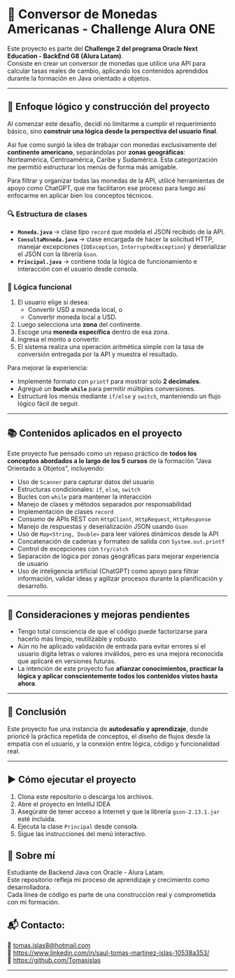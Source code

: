 # 💱 Conversor de Monedas Americanas - Challenge Alura ONE

Este proyecto es parte del **Challenge 2 del programa Oracle Next Education - BackEnd G8 (Alura Latam)**.  
Consiste en crear un conversor de monedas que utilice una API para calcular tasas reales de cambio, aplicando los contenidos aprendidos durante la formación en Java orientado a objetos.

---

## 🧠 Enfoque lógico y construcción del proyecto

Al comenzar este desafío, decidí no limitarme a cumplir el requerimiento básico, sino **construir una lógica desde la perspectiva del usuario final**. 

Así fue como surgió la idea de trabajar con monedas exclusivamente del **continente americano**, separándolas por **zonas geográficas**: Norteamérica, Centroamérica, Caribe y Sudamérica. Esta categorización me permitió estructurar los menús de forma más amigable.

Para filtrar y organizar todas las monedas de la API, utilicé herramientas de apoyo como ChatGPT, que me facilitaron ese proceso para luego así enfocarme en aplicar bien los conceptos técnicos.

### 🔍 Estructura de clases

- **`Moneda.java`** → clase tipo `record` que modela el JSON recibido de la API.
- **`ConsultaMoneda.java`** → clase encargada de hacer la solicitud HTTP, manejar excepciones (`IOException`, `InterruptedException`) y deserializar el JSON con la librería `Gson`.
- **`Principal.java`** → contiene toda la lógica de funcionamiento e interacción con el usuario desde consola.

### 🧭 Lógica funcional

1. El usuario elige si desea:
   - Convertir USD a moneda local, o
   - Convertir moneda local a USD.
2. Luego selecciona una **zona** del continente.
3. Escoge una **moneda específica** dentro de esa zona.
4. Ingresa el monto a convertir.
5. El sistema realiza una operación aritmética simple con la tasa de conversión entregada por la API y muestra el resultado.

Para mejorar la experiencia:
- Implementé formato con `printf` para mostrar solo **2 decimales**.
- Agregué un **bucle `while`** para permitir múltiples conversiones.
- Estructuré los menús mediante `if/else` y `switch`, manteniendo un flujo lógico fácil de seguir.

---

## 📚 Contenidos aplicados en el proyecto

Este proyecto fue pensado como un repaso práctico de **todos los conceptos abordados a lo largo de los 5 cursos** de la formación "Java Orientado a Objetos", incluyendo:

- Uso de `Scanner` para capturar datos del usuario
- Estructuras condicionales: `if`, `else`, `switch`
- Bucles con `while` para mantener la interacción
- Manejo de clases y métodos separados por responsabilidad
- Implementación de clases `record` 
- Consumo de APIs REST con `HttpClient`, `HttpRequest`, `HttpResponse`
- Manejo de respuestas y deserialización JSON usando `Gson`
- Uso de `Map<String, Double>` para leer valores dinámicos desde la API
- Concatenación de cadenas y formateo de salida con `System.out.printf`
- Control de excepciones con `try/catch`
- Separación de lógica por zonas geográficas para mejorar experiencia de usuario
- Uso de inteligencia artificial (ChatGPT) como apoyo para filtrar información, validar ideas y agilizar procesos durante la planificación y desarrollo.

---

## 🚧 Consideraciones y mejoras pendientes

- Tengo total consciencia de que el código puede factorizarse para hacerlo más limpio, reutilizable y robusto.
- Aún no he aplicado validación de entrada para evitar errores si el usuario digita letras o valores inválidos, pero es una mejora reconocida que aplicaré en versiones futuras.
- La intención de este proyecto fue **afianzar conocimientos, practicar la lógica y aplicar conscientemente todos los contenidos vistos hasta ahora**.

---

## 🏁 Conclusión

Este proyecto fue una instancia de **autodesafío y aprendizaje**, donde prioricé la práctica repetida de conceptos, el diseño de flujos desde la empatía con el usuario, y la conexión entre lógica, código y funcionalidad real.

---

## ▶️ Cómo ejecutar el proyecto

1. Clona este repositorio o descarga los archivos.
2. Abre el proyecto en IntelliJ IDEA 
3. Asegúrate de tener acceso a Internet y que la librería `gson-2.13.1.jar` esté incluida.
4. Ejecuta la clase `Principal` desde consola.
5. Sigue las instrucciones del menú interactivo.

## 📌 Sobre mí

Estudiante de Backend Java con Oracle - Alura Latam.  
Este repositorio refleja mi proceso de aprendizaje y crecimiento como desarrolladora.  
Cada línea de código es parte de una construcción real y comprometida con mi formación.

## 📬 Contacto:

📧 tomas.islas8@hotmail.com   
💼 https://www.linkedin.com/in/saul-tomas-martinez-islas-10538a353/  
🐙 https://github.com/Tomasislas

---
